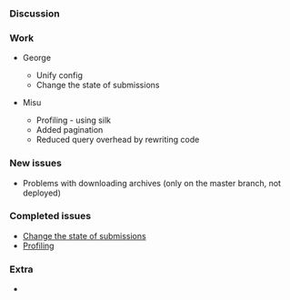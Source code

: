 ### Discussion ###

### Work ###
* George
  * Unify config
  * Change the state of submissions

* Misu
  * Profiling - using silk
  * Added pagination
  * Reduced query overhead by rewriting code

### New issues ###
* Problems with downloading archives (only on the master branch, not deployed)

### Completed issues ###
* [Change the state of submissions](https://github.com/vmck/acs-interface/pull/280)
* [Profiling](https://github.com/vmck/acs-interface/issues/282)

### Extra ###
-

